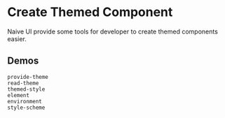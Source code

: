 # Create Themed Component

Naive UI provide some tools for developer to create themed components easier.

## Demos
```demo
provide-theme
read-theme
themed-style
element
environment
style-scheme
```
